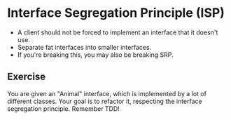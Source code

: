 # Interface Segregation Principle (ISP)

* A client should not be forced to implement an interface that it doesn't use.
* Separate fat interfaces into smaller interfaces.
* If you're breaking this, you may also be breaking SRP.

## Exercise

You are given an "Animal" interface, which is implemented by a lot of different
classes. Your goal is to refactor it, respecting the interface segregation
principle. Remember TDD!